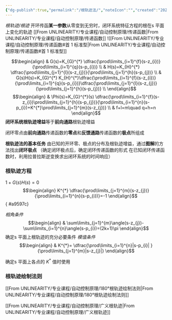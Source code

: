 ```yaml
---
{"dg-publish":true,"permalink":"/根轨迹法/","noteIcon":"","created":"2024-04-16T13:01:27.304+08:00","updated":"2024-04-16T16:06:56.020+08:00"}
---
```



*根轨迹/根迹*
开环传函**某一参数**从零变到无穷时，闭环系统特征方程的根在s 平面上变化的轨迹
[[From UNLINEARITY/专业课程/自动控制原理/传递函数\|From UNLINEARITY/专业课程/自动控制原理/传递函数]]
![[From UNLINEARITY/专业课程/自动控制原理/传递函数#首 1 标准型\|From UNLINEARITY/专业课程/自动控制原理/传递函数#首 1 标准型]]

$$\begin{align}
 & G(s)=K_{G}^{*} \dfrac{\prod\limits_{i=1}^{f}(s-z_{i})}{\prod\limits_{i=1}^{q}(s-p_{i})} \\
 & H(s)=K_{H}^{*} \dfrac{\prod\limits_{j=1}^{l}(s-z_{j})}{\prod\limits_{j=1}^{h}(s-p_{j})} \\
 & G(s)H(s)=K_{G}^{*} K_{H}^{*}\dfrac{\prod\limits_{i=1}^{f}(s-z_{i})}{\prod\limits_{i=1}^{q}(s-p_{i})}\dfrac{\prod\limits_{j=1}^{l}(s-z_{j})}{\prod\limits_{j=1}^{h}(s-p_{j})} \\
\end{align}$$
$$\begin{align}
 & \Phi(s)=K_{G}^{*}(s) \dfrac{\prod\limits_{i=1}^{f}(s-z_{i})\prod\limits_{j=1}^{h}(s-p_{j})}{\prod\limits_{i=1}^{n}(s-p_{i})+K^{*}\prod\limits_{j=1}^{m}(s-z_{j})} \\
 & f+l=m\quad q+h=n
\end{align}$$
**闭环系统根轨迹增益**等于**前向通路**根轨迹增益

闭环零点由**前向通路**传递函数的**零点**和**反馈通路**传递函数的**极点**所组成

**根轨迹法的基本任务**
由已知的开环零、极点的分布及根轨迹增益，通过**图解**的方法找出**闭环极点**
（确定闭环极点后，确定闭环传递函数的形式
在已知闭环传递函数时，利用拉普拉斯逆变换求出闭环系统的时间响应）


### 根轨迹方程
$1+G(s)H(s)=0$
$$\begin{align}
K^{*} \dfrac{\prod\limits_{j=1}^{m}(s-z_{j})}{\prod\limits_{i=1}^{n}(s-p_{i})}=-1
\end{align}$$
{ #a9597c}


*相角条件*
$$\begin{align}
 & \sum\limits_{j=1}^{m}\angle(s-z_{j})-\sum\limits_{i=1}^{n}\angle(s-p_{i})=(2k+1)\pi
\end{align}$$
确定s 平面上根轨迹的充分必要条件
*模值条件*
$$\begin{align}
& K^{*}= \dfrac{\prod\limits_{i=1}^{n}|s-p_{i}| }{\prod\limits_{j=1}^{m}|s-z_{j}|}
\end{align}$$


确定s 平面上各点的 $K^{*}$ 值时使用

### 根轨迹绘制法则
[[From UNLINEARITY/专业课程/自动控制原理/180°根轨迹绘制法则\|From UNLINEARITY/专业课程/自动控制原理/180°根轨迹绘制法则]]

[[From UNLINEARITY/专业课程/自动控制原理/广义根轨迹\|From UNLINEARITY/专业课程/自动控制原理/广义根轨迹]]

